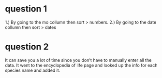 # question 1
1.) By going to the mo collumn then sort > numbers.
2.) By going to the date collumn then sort > dates
# question 2 
It can save you a lot of time since you don't have to manually enter all the data. It went to the encyclopedia of life page and looked up the info for each species name and added it. 

